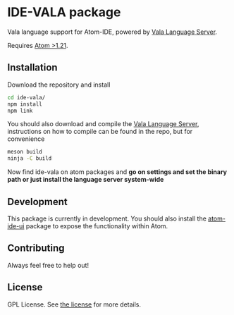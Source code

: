 # IDE-VALA package

Vala language support for Atom-IDE, powered by [Vala Language Server](https://github.com/benwaffle/vala-language-server).

Requires [Atom >1.21](https://atom.io/).

## Installation

Download the repository and install

```bash
cd ide-vala/
npm install
npm link
```
You should also download and compile the [Vala Language Server](https://github.com/benwaffle/vala-language-server), instructions on how to compile can be found in the repo, but for convenience

```bash
meson build
ninja -C build
```
Now find ide-vala on atom packages and **go on settings and set the binary path or just install the language server system-wide**

## Development

This package is currently in development. You should also install the [atom-ide-ui](https://atom.io/packages/atom-ide-ui) package to expose the functionality within Atom.

## Contributing
Always feel free to help out!

## License
GPL License.  See [the license](LICENSE.md) for more details.
